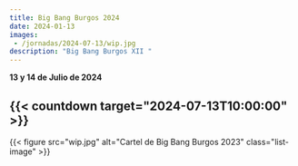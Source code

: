 ```yaml
---
title: Big Bang Burgos 2024
date: 2024-01-13
images:
 - /jornadas/2024-07-13/wip.jpg
description: "Big Bang Burgos XII "
---
```


**13 y 14 de Julio de 2024**
 
## {{< countdown target="2024-07-13T10:00:00" >}}

{{< figure src="wip.jpg" alt="Cartel de Big Bang Burgos 2023"  class="list-image" >}}
